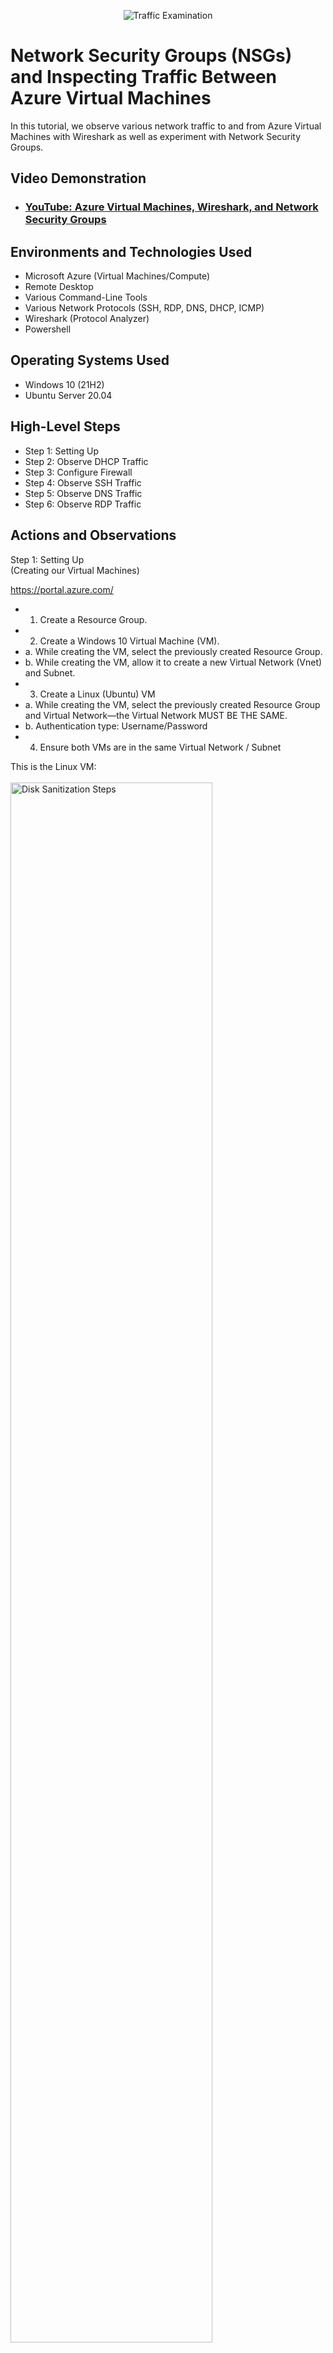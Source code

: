 <p align="center">
<img src="https://i.imgur.com/Ua7udoS.png" alt="Traffic Examination"/>
</p>

<h1>Network Security Groups (NSGs) and Inspecting Traffic Between Azure Virtual Machines</h1>
In this tutorial, we observe various network traffic to and from Azure Virtual Machines with Wireshark as well as experiment with Network Security Groups. <br />


<h2>Video Demonstration</h2>

- ### [YouTube: Azure Virtual Machines, Wireshark, and Network Security Groups](https://www.youtube.com)

<h2>Environments and Technologies Used</h2>

- Microsoft Azure (Virtual Machines/Compute)
- Remote Desktop
- Various Command-Line Tools
- Various Network Protocols (SSH, RDP, DNS, DHCP, ICMP)
- Wireshark (Protocol Analyzer)
- Powershell

<h2>Operating Systems Used </h2>

- Windows 10 (21H2)
- Ubuntu Server 20.04

<h2>High-Level Steps</h2>

- Step 1: Setting Up
- Step 2: Observe DHCP Traffic
- Step 3: Configure Firewall 
- Step 4: Observe SSH Traffic
- Step 5: Observe DNS Traffic
- Step 6: Observe RDP Traffic 


<h2>Actions and Observations</h2>

<p>
Step 1: Setting Up <br />
(Creating our Virtual Machines)
  
https://portal.azure.com/

- 1. Create a Resource Group.
- 2. Create a Windows 10 Virtual Machine (VM).
- a. While creating the VM, select the previously created Resource Group.
- b. While creating the VM, allow it to create a new Virtual Network (Vnet) and Subnet.
- 3. Create a Linux (Ubuntu) VM
- a. While creating the VM, select the previously created Resource Group and Virtual Network—the Virtual Network MUST BE THE SAME.
- b. Authentication type: Username/Password
- 4. Ensure both VMs are in the same Virtual Network / Subnet

</p>

<p>
This is the Linux VM:
<br />
<br />

<img src="https://i.imgur.com/hpFtGLV.png)" height="80%" width="80%" alt="Disk Sanitization Steps"/>



</p>
<p>

</p>
<br />

<p>
This is the Windows VM:
<p>
<img src="https://i.imgur.com/KhXYMkL.png)" height="80%" width="80%" alt="Disk Sanitization Steps"/>
</p>
<p>


</p>
<br />

<p>
<img src="https://i.imgur.com/zSvufXL.png" height="80%" width="80%" alt="Disk Sanitization Steps"/>
</p>
<p>
Now that you have your VM's created. Take the public IP of the Windows VM and remote into the machine using RDC (remote desktop connection.) 
  - Ensure you use the username and password that you made as you created the VM.
</p>
<br />

<p>
Once logged into the Windows VM, download x64 Wireshark Installer from your web browser. Go through the processes of 'next' and 'finish' button clicks. 
</p>
<br />

<p>
<img src="https://i.imgur.com/RWQ4Xk9.png)" height="80%" width="80%" alt="Disk Sanitization Steps"/>
</p>
<p>

Once Wirshark is booted up, go ahead and boot up Powershell as well. <br /> 
Wireshark will be used to trace the traffic between the two VM's while Powershell is used to run the networking commands.
<br />
On Wireshark, click on the capture that has data going through it. (You should see a stream of triangles, like an EKG heart reading moniter)
It'll most likely say "Ethernet".

</p>
<br /> 

<p>
  Step 2: ICMP Traffic
  <p>
    <img src="https://i.imgur.com/R4tFQuT.png)" height="80%" width="80%" alt="Disk Sanitization Steps"/>
  </p>
</p>
<p>
In this example, I am showing ICMP traffic using the ping command in powershell to show an echo and request communication between the two VMs.  
<br /> 
Back on Azure Portal, retreive the private IP of the Linux VM. This is the IP you will ping. 

- On Wireshark, filter for 'icmp' traffic. Start a new capture on wireshark.
- On Powershell, type ping(private ip) and enter.
  <br />

  What you will notice is ping will send out 4 echos and should recieve 4 replies. This shows there is a stable connection between the two VMs and no loss of data packets.

  
</p>
<br /> 
Step 2.1 Configuring Firewall 

 <p>
<img src="https://i.imgur.com/BQYT1Er.png)" height="80%" width="80%" alt="Disk Sanitization Steps"/>
   
<p>
  <br />
</p>


<img src="https://i.imgur.com/1qe00Ok.png" height="80%" width="80%" alt="Disk Sanitization Steps"/>

- 1. Initiate a perpetual/non-stop ping from your Windows 10 VM to your Ubuntu VM. command ping(private ip -t)
     
- a. Open the Network Security Group your Ubuntu VM is using and disable incoming (inbound) ICMP traffic
 
- b. Back in the Windows 10 VM, observe the ICMP traffic in WireShark and the command line Ping activity

- c. Re-enable ICMP traffic for the Network Security Group your Ubuntu VM is

- d. Back in the Windows 10 VM, observe the ICMP traffic in WireShark and the command line Ping activity (should start working)
 
- e. Stop the ping activity by entgering 'exit' on your terminal (powershell)


What you will notice is once you enable the inbound rule, the ping will start to time out. When you delete the inbound rule, the connection is restored.

</p>
<p>

<br /> 



<p>
  Step 3. Observe SSH Traffic 
  
<img src="https://i.imgur.com/00QsD2E.png" height="80%" width="80%" alt="Disk Sanitization Steps"/>

<p>
  <img src="https://i.imgur.com/2ZgnnUZ.png)" height="80%" width="80%" alt="Disk Sanitization Steps"/>
</p>
</p>
<p>
  
- 1.Filter for SSH traffic only on wireshark
  
- 2.From your Windows 10 VM, “SSH into” your Ubuntu Virtual Machine (via its private IP address)

- 3.Open PowerShell, and type: ssh labuser@(privat IP address)

- a.Type commands (username, pwd, etc) into the linux SSH connection and observe SSH traffic spam in WireShark
  
- b.Exit the SSH connection by typing ‘exit’ and pressing [Enter]

</p>

<p>
Step 4. Observe DHCP Traffic 

<img src="https://i.imgur.com/7KsAj9T.png)" height="80%" width="80%" alt="Disk Sanitization Steps"/>

- 1.From your Windows 10 VM, attempt to issue your VM a new IP address from the command line
  
- 2.Create a script to run in powershell. The script will be used to release the current IP address of the Windows VM then renew with another IP address.

- a.Open notepad and type

"ipconfig /release" <br />
"ipconfig /renew"

- b. Click 'File' and save to ' c: /programdata ', save as "DHCP.bat" and file type 'all'
  
- 3.In Wireshark, filter for udp.port 67 & 68

- 4.In powershell change directory. 'cd c: \programdata'
- a. type 'ls' to show the list of programdata
- b. You should see 'DHCP.bat' if you saved the script correctly.
- c. Next, type '.\DHCP.bat'
- d. Observe the DHCP traffic on Wireshark 

</p>

<p>
  Step 5. Observe DNS Traffic
  
<img src="https://i.imgur.com/rubEj0o.png" height="80%" width="80%" alt="Disk Sanitization Steps"/>

- 1. Open Wireshark and filter for dns traffic
- 2. Open Powershell
- a. type the command 'nslookup' which is used to resolve domain names to IP addresses and visa versa.
- b. 'nslookup www.google.com'
- 3. Observe the Traffic on Wireshark.
 

Step 6. Observe RDP Traffic

- 1.On Wireshaak, filter for 'tcp.port ==6689'. This port is used for Remote Desktop.

What you will notice is, there will be a constant stream of data being sent. Comparatively to SSH, as it only traces and encriptes every keystroke.

<p>
